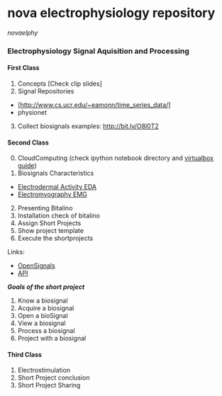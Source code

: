 # nova electrophysiology repository

_novaelphy_ 

### **Electrophysiology Signal Aquisition and Processing**
#### First Class

1. Concepts [Check clip slides]
2. Signal Repositories 
 - [http://www.cs.ucr.edu/~eamonn/time_series_data/]
 - physionet 
3. Collect biosignals examples: http://bit.ly/O8l0T2

#### Second Class

0. CloudComputing
(check ipython notebook directory and [virtualbox guide](virtualbox.md))
1. Biosignals Characteristics
* [Electrodermal Activity EDA](EDA.md)
* [Electromyography EMG](EMG.md)
2. Presenting Bitalino
3. Installation check of bitalino
4. Assign Short Projects 
5. Show project template
6. Execute the shortprojects

Links: 

* [OpenSignals](http://bitalino.com)
* [API](https://github.com/bitalino/bitalino-python)

***Goals of the short project***

1. Know a biosignal
2. Acquire a biosignal 
3. Open a bioSignal
4. View a biosignal
5. Process a biosignal
6. Project with a biosignal


#### Third Class

1. Electrostimulation 
2. Short Project conclusion
2. Short Project Sharing
